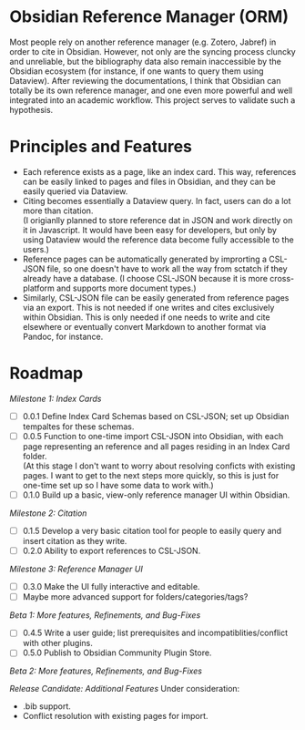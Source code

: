 # Obsidian Reference Manager (ORM)
Most people rely on another reference manager (e.g. Zotero, Jabref) in order to cite in Obsidian. However, not only are the syncing process cluncky and unreliable, but the bibliography data also remain inaccessible by the Obsidian ecosystem (for instance, if one wants to query them using Dataview). After reviewing the documentations, I think that Obsidian can totally be its own reference manager, and one even more powerful and well integrated into an academic workflow. This project serves to validate such a hypothesis.

# Principles and Features
- Each reference exists as a page, like an index card. This way, references can be easily linked to pages and files in Obsidian, and they can be easily queried via Dataview.
- Citing becomes essentially a Dataview query. In fact, users can do a lot more than citation.  
  (I origianlly planned to store reference dat in JSON and work directly on it in Javascript. It would have been easy for developers, but only by using Dataview would the reference data become fully accessible to the users.)
- Reference pages can be automatically generated by improrting a CSL-JSON file, so one doesn't have to work all the way from sctatch if they already have a database.
  (I choose CSL-JSON because it is more cross-platform and supports more document types.)
- Similarly, CSL-JSON file can be easily generated from reference pages via an export. This is not needed if one writes and cites exclusively within Obsidian. This is only needed if one needs to write and cite elsewhere or eventually convert Markdown to another format via Pandoc, for instance.

# Roadmap
*Milestone 1: Index Cards*
- [ ] 0.0.1 Define Index Card Schemas based on CSL-JSON; set up Obsidian tempaltes for these schemas.
- [ ] 0.0.5 Function to one-time import CSL-JSON into Obsidian, with each page representing an reference and all pages residing in an Index Card folder.  
  (At this stage I don't want to worry about resolving conficts with existing pages. I want to get to the next steps more quickly, so this is just for one-time set up so I have some data to work with.)
- [ ] 0.1.0 Build up a basic, view-only reference manager UI within Obsidian.

*Milestone 2: Citation*
- [ ] 0.1.5 Develop a very basic citation tool for people to easily query and insert citation as they write.
- [ ] 0.2.0 Ability to export references to CSL-JSON.

*Milestone 3: Reference Manager UI*
- [ ] 0.3.0 Make the UI fully interactive and editable.
- [ ] Maybe more advanced support for folders/categories/tags?

*Beta 1: More features, Refinements, and Bug-Fixes*
- [ ] 0.4.5 Write a user guide; list prerequisites and incompatiblities/conflict with other plugins.
- [ ] 0.5.0 Publish to Obsidian Community Plugin Store.

*Beta 2: More features, Refinements, and Bug-Fixes*

*Release Candidate: Additional Features*
Under consideration:
- .bib support.
- Conflict resolution with existing pages for import.
